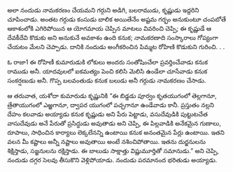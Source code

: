 ﻿అలా నందుడు నామకరణం చేయమని గర్గుని అడిగి, బలరాముడు, కృష్ణుడు ఇద్దరిని చూపించాడు. అంతట గర్గుడు కంసుడు బాలిక అయితేనేం అష్టమ గర్భం అనుకుంటూ చంపబోతే ఆకాశంలోకి ఎగిరిపోయిన ఆ యోగమాయ చెప్పిన మాటలు వివరించి చెప్పి; ఈ కృష్ణుడే ఆ దేవకీదేవి కొడుకు అని అనుకునే అవకాశం ఉంది కనుక; నామకరణాది సంస్కారాలు గోప్యంగా చేయటం మేలని చెప్పాడు. దానికి నందుడు అంగీకరించిన పిమ్మట రోహిణి కొడుకుని గురించి. . . 

ఓ రాజా1 ఈ రోహిణీ కుమారుడుకి లోకులు అందరు సంతోషించేలా ప్రవర్తించేవాడు కనుక రాముడు అనీ. యాదవులలో ఐకమత్యం పెంచి కలిసి మెలిసి ఉండేలా చూసేవాడు కనుక సంకర్షణుడు అనీ. గొప్ప బలవంతుడు కనుక బలుడు అనీ గర్గుడు నామకరణం చేసాడు. 

ఆ తరువాత, యశోదా కుమారుడు కృష్ణునికి “ఈ బిడ్డడు పూర్వం కృతయుగంలో తెల్లగానూ, త్రేతాయుగంలో ఎఱ్ఱగానూ, ద్వాపర యుగంలో పచ్చగానూ ఉండేవాడు కానీ. ప్రస్తుతం నల్లని దేహం కలవాడు అయ్యాడు కనుక కృష్ణుడు అని పేరు పెట్టాడు, వసుదేవుడికి పుట్టుటచేత వాసుదేవుడు అనే పేరుతో ప్రసిద్ధుడు అవుతాడు అని చెప్పి, ఈ పిల్లవాడికి అనేకమైన గుణాలు, రూపాలు, సాధించిన కార్యాలు లెక్కలేనన్ని ఉంటాయి కనుక అనంతమైన పేర్లు ఉంటాయి. ఇతని వలన మీ కష్టాలు అన్నీ నష్టాలు అవుతాయి అంటే నశించిపోతాయి. ఇతను దుర్జనులను శిక్షిస్తాడు, సజ్జనులను రక్షిస్తాడు. ఈ బాలుడు సాక్షాత్తు విష్ణుమూర్తితో సమానుడు.” అని చెప్పి, నందుడు దగ్గర సెలవు తీసుకొని వెళ్లిపోయాడు. నందుడు పరమానంద భరితుడు అయ్యాడు. 


